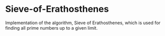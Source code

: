 # Sieve-of-Erathosthenes

Implementation of the algorithm, Sieve of Erathosthenes, which is used for finding all prime numbers up to a given limit.

